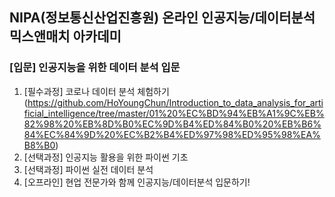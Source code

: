 ## NIPA(정보통신산업진흥원) 온라인 인공지능/데이터분석 믹스앤매치 아카데미
### [입문] 인공지능을 위한 데이터 분석 입문

1. [필수과정] 코로나 데이터 분석 체험하기(https://github.com/HoYoungChun/Introduction_to_data_analysis_for_artificial_intelligence/tree/master/01%20%EC%BD%94%EB%A1%9C%EB%82%98%20%EB%8D%B0%EC%9D%B4%ED%84%B0%20%EB%B6%84%EC%84%9D%20%EC%B2%B4%ED%97%98%ED%95%98%EA%B8%B0)
2. [선택과정] 인공지능 활용을 위한 파이썬 기초
3. [선택과정] 파이썬 실전 데이터 분석
4. [오프라인] 현업 전문가와 함께 인공지능/데이터분석 입문하기!
